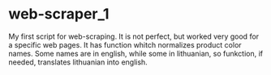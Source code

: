 # web-scraper_1
My first script for web-scraping. It is not perfect, but worked very good for a specific web pages. 
It has function whitch normalizes product color names. Some names are in english, while some in lithuanian, so funkction, if needed, translates lithuanian into english. 
